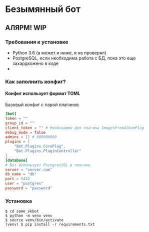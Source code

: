 
# Безымянный бот
## АЛЯРМ! WIP
### Требования к установке
* Python 3.6 (а может и ниже, я не проверял)
* PostgreSQL, если необходима работа с БД, пока это еще захардкожено в коде
* 
### Как заполнить конфиг?
#### Конфиг использует формат TOML
Базовый конфиг с парой плагинов

```toml
[bot]
token = ""
group_id = ""
client_token = "" # Необходимо для плагина ImagesFromAlbumPlug
debug_mode = false
admins = [] # 000000000
plugins = [
    "Bot.Plugins.CorePlug",
    "Bot.Plugins.PluginController"
]
[database]
# Бот использует PostgresSQL в плагине
server = "server.com"
db_name = "db"
port = 5432
user = "postgres"
password = "password"
```

### Установка
```shell script
$ cd some_vkbot
$ python -m venv venv
$ source venv/bin/activate
(venv) $ pip install -r requirements.txt
```
###
### 
